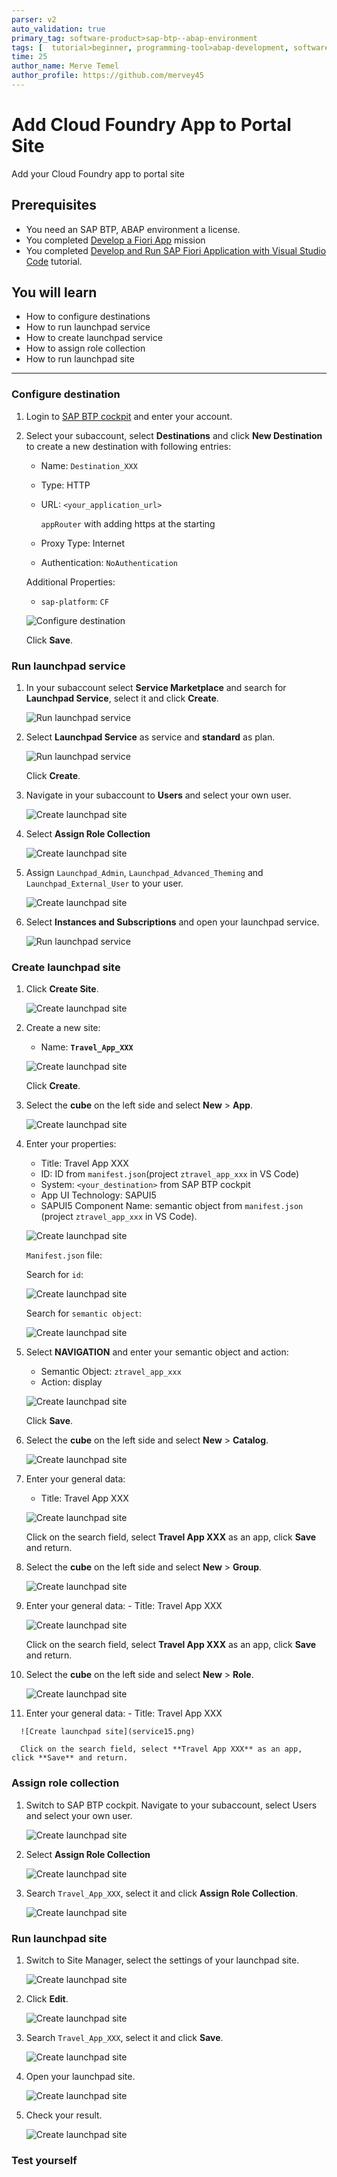 ```yaml
---
parser: v2
auto_validation: true
primary_tag: software-product>sap-btp--abap-environment
tags: [  tutorial>beginner, programming-tool>abap-development, software-product>sap-business-technology-platform, software-products>sap-business-application-studio ]
time: 25
author_name: Merve Temel
author_profile: https://github.com/mervey45
---
```


# Add Cloud Foundry App to Portal Site
<!-- description --> Add your Cloud Foundry app to portal site

## Prerequisites  
- You need an SAP BTP, ABAP environment a license.
- You completed [Develop a Fiori App](mission.cp-starter-extensions-abap) mission
- You completed [ Develop and Run SAP Fiori Application with Visual Studio Code](abap-environment-vs-code) tutorial.

## You will learn  
- How to configure destinations
- How to run launchpad service
- How to create launchpad service
- How to assign role collection
- How to run launchpad site

---
### Configure destination


  1. Login to [SAP BTP cockpit](https://account.hana.ondemand.com/) and enter your account.

  2. Select your subaccount, select **Destinations** and click **New Destination** to create a new destination with following entries:

      - Name: `Destination_XXX`
      - Type: HTTP
      - URL: `<your_application_url>`

        `appRouter` with adding https at the starting

      - Proxy Type: Internet
      - Authentication: `NoAuthentication`

     Additional Properties:

      - `sap-platform`: `CF`

     ![Configure destination](destination4.png)

     Click **Save**.


### Run launchpad service


  1.  In your subaccount select **Service Marketplace** and search for **Launchpad Service**, select it and click **Create**.

      ![Run launchpad service](service.png)

  2.  Select **Launchpad Service** as service and **standard** as plan.

      ![Run launchpad service](servicex.png)

      Click **Create**.

  3.  Navigate in your subaccount to **Users** and select your own user.

      ![Create launchpad site](service16.png)

  4.  Select **Assign Role Collection**

      ![Create launchpad site](service18.png)

  5. Assign `Launchpad_Admin`, `Launchpad_Advanced_Theming` and `Launchpad_External_User` to your user.

      ![Create launchpad site](servicexx.png)


  3.  Select **Instances and Subscriptions** and open your launchpad service.

      ![Run launchpad service](service2.png)


### Create launchpad site


  1. Click **Create Site**.

      ![Create launchpad site](service3.png)

  2. Create a new site:
       - Name: **`Travel_App_XXX`**

     ![Create launchpad site](service4.png)

      Click **Create**.

  3. Select the **cube** on the left side and select **New** > **App**.

      ![Create launchpad site](service5.png)

  4. Enter your properties:
     - Title: Travel App XXX
     - ID: ID from `manifest.json`(project `ztravel_app_xxx` in VS Code)
     - System: `<your_destination>` from SAP BTP cockpit
     - App UI Technology: SAPUI5
     - SAPUI5 Component Name: semantic object from `manifest.json` (project `ztravel_app_xxx` in VS Code).

      ![Create launchpad site](service6.png)

      `Manifest.json` file:

      Search for `id`:

      ![Create launchpad site](service7.png)

      Search for `semantic object`:

      ![Create launchpad site](service8.png)

  5. Select **NAVIGATION** and enter your semantic object and action:
     - Semantic Object: `ztravel_app_xxx`
     - Action: display

      ![Create launchpad site](service9.png)

      Click **Save**.

  6.  Select the **cube** on the left side and select **New** > **Catalog**.

      ![Create launchpad site](service10.png)

  7. Enter your general data:
     - Title: Travel App XXX

      ![Create launchpad site](service11.png)

     Click on the search field, select **Travel App XXX** as an app, click **Save** and return.

  8.  Select the **cube** on the left side and select **New** > **Group**.

      ![Create launchpad site](service12.png)

  9.  Enter your general data:
     - Title: Travel App XXX

      ![Create launchpad site](service13.png)

      Click on the search field, select **Travel App XXX** as an app, click **Save** and return.

 10. Select the **cube** on the left side and select **New** > **Role**.

     ![Create launchpad site](service14.png)

  11.  Enter your general data:
     - Title: Travel App XXX

      ![Create launchpad site](service15.png)

      Click on the search field, select **Travel App XXX** as an app, click **Save** and return.


### Assign role collection


  1. Switch to SAP BTP cockpit. Navigate to your subaccount, select Users and select your own user.

      ![Create launchpad site](service16.png)

  2.  Select **Assign Role Collection**

      ![Create launchpad site](service18.png)

  3. Search `Travel_App_XXX`, select it and click **Assign Role Collection**.

      ![Create launchpad site](service19.png)
    


### Run launchpad site


  1. Switch to Site Manager, select the settings of your launchpad site.

      ![Create launchpad site](service21.png)

  2.  Click **Edit**.

      ![Create launchpad site](service22.png)

  3. Search `Travel_App_XXX`, select it and click **Save**.

      ![Create launchpad site](service23.png)

  4. Open your launchpad site.

      ![Create launchpad site](service24.png)

  5. Check your result.

      ![Create launchpad site](service25.png)
  

### Test yourself



